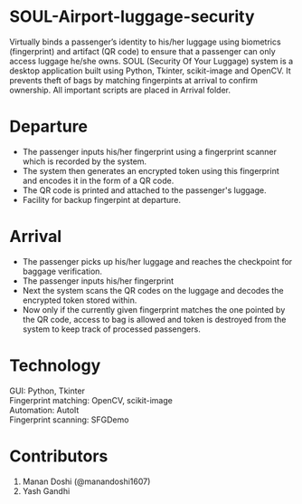 # SOUL-Airport-luggage-security
Virtually binds a passenger’s identity to his/her luggage using biometrics (fingerprint) and artifact (QR code) to ensure that a passenger can only access luggage he/she owns. SOUL (Security Of Your Luggage) system is a desktop application built using Python, Tkinter, scikit-image and OpenCV. It prevents theft of bags by matching fingerpints at arrival to confirm ownership. All important scripts are placed in Arrival folder.

# Departure
* The passenger inputs his/her fingerprint using a fingerprint scanner which is recorded by the system.  
* The system then generates an encrypted token using this fingerprint and encodes it in the form of a QR code.   
* The QR code is printed and attached to the passenger's luggage.  
* Facility for backup fingerpint at departure.  

# Arrival  
* The passenger picks up his/her luggage and reaches the checkpoint for baggage verification.  
* The passenger inputs his/her fingerprint  
* Next the system scans the QR codes on the luggage and decodes the encrypted token stored within.  
* Now only if the currently given fingerprint matches the one pointed by the QR code, access to bag is allowed and token is destroyed from the system to keep track of processed passengers. 

# Technology
GUI: Python, Tkinter  
Fingerprint matching: OpenCV, scikit-image   
Automation: AutoIt  
Fingerprint scanning: SFGDemo  

# Contributors
1. Manan Doshi (@manandoshi1607)
2. Yash Gandhi

